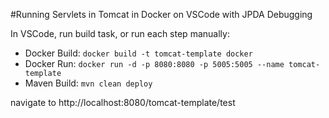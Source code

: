 #Running Servlets in Tomcat in Docker on VSCode with JPDA Debugging

In VSCode, run build task, or run each step manually:
- Docker Build: `docker build -t tomcat-template docker`
- Docker Run: `docker run -d -p 8080:8080 -p 5005:5005 --name tomcat-template`
- Maven Build: `mvn clean deploy`

navigate to http://localhost:8080/tomcat-template/test




